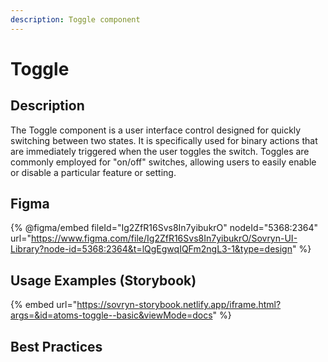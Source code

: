 ```yaml
---
description: Toggle component
---
```


# Toggle

## Description

The Toggle component is a user interface control designed for quickly switching between two states. It is specifically used for binary actions that are immediately triggered when the user toggles the switch. Toggles are commonly employed for "on/off" switches, allowing users to easily enable or disable a particular feature or setting.

## Figma

{% @figma/embed fileId="Ig2ZfR16Svs8In7yibukrO" nodeId="5368:2364" url="https://www.figma.com/file/Ig2ZfR16Svs8In7yibukrO/Sovryn-UI-Library?node-id=5368:2364&t=lQgEgwqIQFm2ngL3-1&type=design" %}

## Usage Examples (Storybook)

{% embed url="https://sovryn-storybook.netlify.app/iframe.html?args=&id=atoms-toggle--basic&viewMode=docs" %}

## Best Practices
